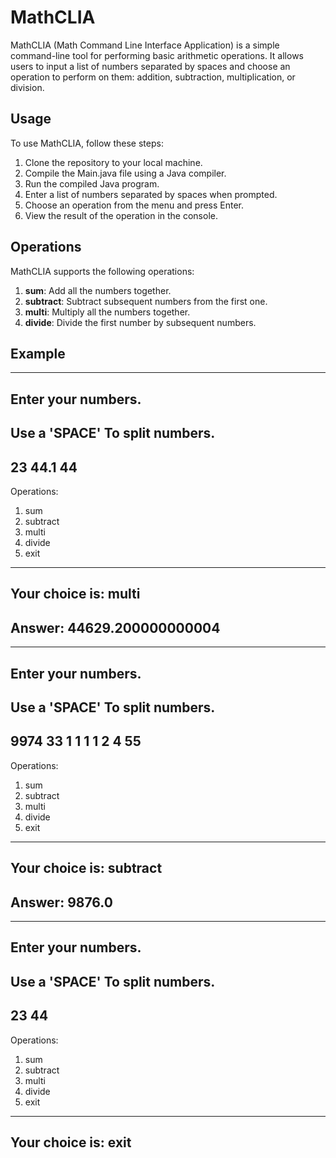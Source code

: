 # MathCLIA

MathCLIA (Math Command Line Interface Application) is a simple command-line tool for performing basic arithmetic operations. 
It allows users to input a list of numbers separated by spaces and choose an operation to perform on them: addition, subtraction, multiplication, or division.

## Usage

To use MathCLIA, follow these steps:

1. Clone the repository to your local machine.
2. Compile the Main.java file using a Java compiler.
3. Run the compiled Java program.
4. Enter a list of numbers separated by spaces when prompted.
5. Choose an operation from the menu and press Enter.
6. View the result of the operation in the console.

## Operations

MathCLIA supports the following operations:

1. **sum**: Add all the numbers together.
2. **subtract**: Subtract subsequent numbers from the first one.
3. **multi**: Multiply all the numbers together.
4. **divide**: Divide the first number by subsequent numbers.

## Example

-------------------
Enter your numbers.
-------------------
Use a 'SPACE' 
To split numbers.
-------------------
23 44.1 44
-------------------
Operations:
1. sum
2. subtract
3. multi
4. divide
5. exit
-------------------
Your choice is: multi
-------------------
Answer: 44629.200000000004
-------------------

-------------------
Enter your numbers.
-------------------
Use a 'SPACE' 
To split numbers.
-------------------
9974 33 1 1 1 1 2 4 55
-------------------
Operations:
1. sum
2. subtract
3. multi
4. divide
5. exit
-------------------
Your choice is: subtract
-------------------
Answer: 9876.0
-------------------

-------------------
Enter your numbers.
-------------------
Use a 'SPACE' 
To split numbers.
-------------------
23 44
-------------------
Operations:
1. sum
2. subtract
3. multi
4. divide
5. exit
-------------------
Your choice is: exit
-------------------
